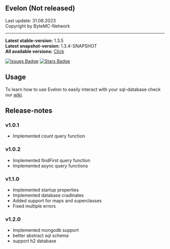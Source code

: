 ## Evelon (Not released)
Last update: 31.08.2023 <br>
Copyright by ByteMC-Network

<hr>

**Latest stable-version:** 1.3.5<br>
**Latest snapshot-version:** 1.3.4-SNAPSHOT<br>
**All available versions:** 
<a href="https://artifactory.bytemc.de/ui/native/bytemc-public/net/bytemc/evelon/">Click </a>

<a href="https://github.com/ByteMCNetzwerk/evelon"><img src="https://img.shields.io/github/issues/bytemcnetzwerk/evelon?color=10c298" alt="Issues Badge"/></a>
<a href="https://github.com/ByteMCNetzwerk/evelon"><img src="https://img.shields.io/github/stars/bytemcNetzwerk/Evelon?color=10c298" alt="Stars Badge"/></a>

## Usage
To learn how to use Evelon to easily interact with your sql-database check our <a href="https://github.com/ByteMCNetzwerk/evelon/wiki">wiki</a>.

## Release-notes
### v1.0.1
- Implemented count query function

### v1.0.2
- Implemented findFirst query function
- Implemented async query functions

### v1.1.0
- Implemented startup properties
- Implemented database cradinates
- Added support for maps and superclasses
- Fixed multiple errors

### v1.2.0
- Implemented mongodb support
- better abstract sql schema
- support h2 database
